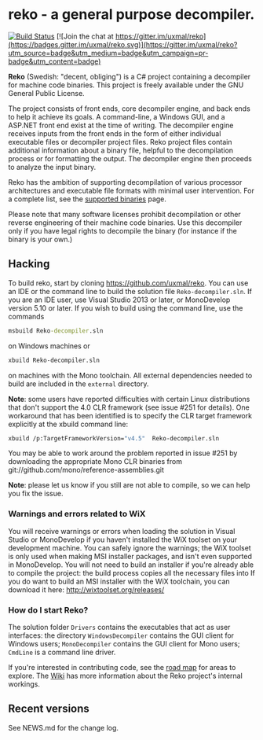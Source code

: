 # reko - a general purpose decompiler.

 [![Build Status](https://travis-ci.org/uxmal/reko.svg?branch=master)](https://travis-ci.org/uxmal/reko) [![Join the chat at https://gitter.im/uxmal/reko](https://badges.gitter.im/uxmal/reko.svg)](https://gitter.im/uxmal/reko?utm_source=badge&utm_medium=badge&utm_campaign=pr-badge&utm_content=badge)

**Reko** (Swedish: "decent, obliging") is a C# project containing
a decompiler for machine code binaries.  This project is freely
available under the GNU General Public License.

The project consists of front ends, core decompiler engine, and back
ends to help it achieve its goals.  A command-line, a Windows GUI,
and a ASP.NET front end exist at the time of writing.  The decompiler
engine receives inputs from the front ends in the form of either
individual executable files or decompiler project files. Reko
project files contain additional information about a binary file,
helpful to the decompilation process or for formatting the output.
The decompiler engine then proceeds to analyze the input binary.

Reko has the ambition of supporting decompilation of various 
processor architectures and executable file formats with minimal user
intervention. For a complete list, see the
[supported binaries](https://github.com/uxmal/reko/wiki/Supported-binaries) 
page.

Please note that many software licenses prohibit decompilation or
other reverse engineering of their machine code binaries. Use this
decompiler only if you have legal rights to decompile the binary
(for instance if the binary is your own.)

## Hacking

To build reko, start by cloning https://github.com/uxmal/reko. You
can use an IDE or the command line to build the solution file
`Reko-decompiler.sln`. If you are an IDE user, use Visual
Studio 2013 or later, or MonoDevelop version 5.10 or later. If you
wish to build using the command line, use the commands

```cmd
msbuild Reko-decompiler.sln
```

on Windows machines or

```sh
xbuild Reko-decompiler.sln
```

on machines with the Mono toolchain. All external dependencies
needed to build are included in the `external` directory.

**Note**: some users have reported difficulties with certain
Linux distributions that don't support the 4.0 CLR framework
(see issue #251 for details). One workaround that has been
identified is to specify the CLR target framework explicitly
at the xbuild command line:

```sh
xbuild /p:TargetFrameworkVersion="v4.5"  Reko-decompiler.sln
```

You may be able to work around the problem reported in issue #251
by downloading the appropriate Mono CLR binaries from
git://github.com/mono/reference-assemblies.git

**Note**: please let us know if you still are not able to compile,
so we can help you fix the issue.

### Warnings and errors related to WiX

You will receive warnings or errors when loading the solution in Visual Studio
or MonoDevelop if you haven't installed the WiX toolset on your
development machine. You can safely ignore the warnings; the WiX
toolset is only used when making MSI installer packages, and isn't even
supported in MonoDevelop. You will not need to build an installer if
you're already able to compile the project: the build process copies
all the necessary files into If you do want to build an MSI installer
with the WiX toolchain, you can download it here:
http://wixtoolset.org/releases/

### How do I start Reko?

The solution folder `Drivers` contains the executables that act
as user interfaces: the directory `WindowsDecompiler` contains
the GUI client for Windows users; `MonoDecompiler` contains the GUI
client for Mono users; `CmdLine` is a command line driver.

If you're interested in contributing code, see the
[road map](https://github.com/uxmal/reko/wiki/Roadmap) for areas to explore.
The [Wiki](https://github.com/uxmal/reko/wiki) has more information
about the Reko project's internal workings.

## Recent versions

See NEWS.md for the change log.
